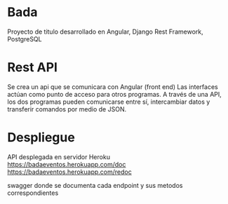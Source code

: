# Bada
Proyecto de titulo desarrollado en Angular, Django Rest Framework, PostgreSQL

# Rest API
Se crea un api que se comunicara con Angular (front end) Las interfaces actúan como punto de acceso para otros programas. 
A través de una API, los dos programas pueden comunicarse entre sí, intercambiar datos y transferir comandos por medio de JSON.

# Despliegue
API desplegada en servidor Heroku
https://badaeventos.herokuapp.com/doc
https://badaeventos.herokuapp.com/redoc

swagger donde se documenta cada endpoint y sus metodos correspondientes

